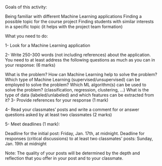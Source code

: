 Goals of this activity:

Being familiar with different Machine Learning applications 
Finding a possible topic for the course project
Finding students with similar interests in a specific topic (it helps with the project team formation)


What you need to do:

1- Look for a Machine Learning application 

2- Write 250-300 words (not including references) about the application. You need to at least address the following questions as much as you can in your response: (6 marks)

What is the problem?
How can Machine Learning help to solve the problem?
Which type of Machine Learning (supervised/unsupervised) can be employed to solve the problem?
Which ML algorithm(s) can be used to solve the problem? (classification, regression, clustering, ...)
What is the type of data (labeled/unlabeled) and which features can be extracted from it?
3- Provide references for your response (1 mark)

4- Read your classmates’ posts and write a comment for or answer questions asked by at least two classmates (2 marks)

5- Meet deadlines (1 mark):

Deadline for the initial post: Friday, Jan. 17th, at midnight.
Deadline for responses (critical discussions) to at least two classmates' posts: Sunday, Jan. 19th at midnight


Note: The quality of your posts will be determined by the depth and reflection that you offer in your post and to your classmate. 